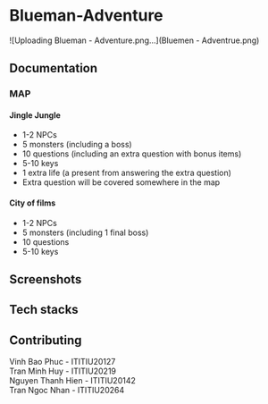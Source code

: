 # Blueman-Adventure
![Uploading Blueman - Adventure.png…](Bluemen - Adventrue.png)



## Documentation
### MAP 
#### Jingle Jungle
- 1-2 NPCs 
- 5 monsters (including a boss)
- 10 questions (including an extra question with bonus items)
- 5-10 keys
- 1 extra life (a present from answering the extra question)
- Extra question will be covered somewhere in the map

#### City of films

- 1-2 NPCs 
- 5 monsters (including 1 final boss)
- 10 questions 
- 5-10 keys

## Screenshots


## Tech stacks


## Contributing
Vinh Bao Phuc - ITITIU20127 
<br>
Tran Minh Huy - ITITIU20219
<br>
Nguyen Thanh Hien - ITITIU20142 
<br> 
Tran Ngoc Nhan - ITITIU20264 
